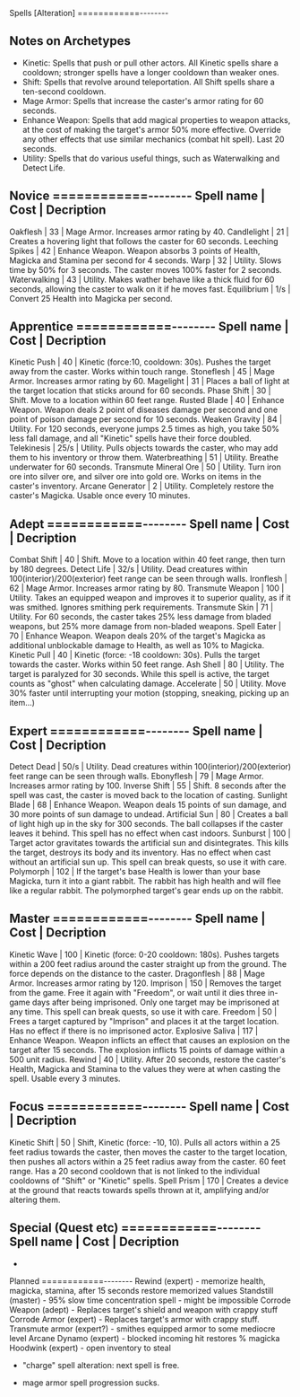 Spells [Alteration]
============--------

Notes on Archetypes
--------------------

- Kinetic:			Spells that push or pull other actors. All Kinetic spells share a cooldown; stronger spells have a longer cooldown than weaker ones.
- Shift:			Spells that revolve around teleportation. All Shift spells share a ten-second cooldown.
- Mage Armor:		Spells that increase the caster's armor rating for 60 seconds.
- Enhance Weapon:	Spells that add magical properties to weapon attacks, at the cost of making the target's armor 50% more effective. Override any other effects that use similar mechanics (combat hit spell). Last 20 seconds.
- Utility:			Spells that do various useful things, such as Waterwalking and Detect Life.


Novice
============--------
Spell name 		|	Cost	|	Decription
------------------------------------------
Oakflesh		| 33		| Mage Armor. Increases armor rating by 40.
Candlelight		| 21		| Creates a hovering light that follows the caster for 60 seconds.
Leeching Spikes	| 42		| Enhance Weapon. Weapon absorbs 3 points of Health, Magicka and Stamina per second for 4 seconds.
Warp			| 32		| Utility. Slows time by 50% for 3 seconds. The caster moves 100% faster for 2 seconds.
Waterwalking	| 43		| Utility. Makes wather behave like a thick fluid for 60 seconds, allowing the caster to walk on it if he moves fast.
Equilibrium		| 1/s 		| Convert 25 Health into Magicka per second.


Apprentice
============--------
Spell name 		|	Cost	|	Decription
------------------------------------------
Kinetic Push			| 40	| Kinetic (force:10, cooldown: 30s). Pushes the target away from the caster. Works within touch range.
Stoneflesh				| 45	| Mage Armor. Increases armor rating by 60.
Magelight				| 31	| Places a ball of light at the target location that sticks around for 60 seconds.
Phase Shift				| 30	| Shift. Move to a location within 60 feet range.
Rusted Blade			| 40	| Enhance Weapon. Weapon deals 2 point of diseases damage per second and one point of poison damage per second for 10 seconds.
Weaken Gravity			| 84	| Utility. For 120 seconds, everyone jumps 2.5 times as high, you take 50% less fall damage, and all "Kinetic" spells have their force doubled.
Telekinesis				| 25/s	| Utility. Pulls objects towards the caster, who may add them to his inventory or throw them.
Waterbreathing			| 51	| Utility. Breathe underwater for 60 seconds.
Transmute Mineral Ore	| 50	| Utility. Turn iron ore into silver ore, and silver ore into gold ore. Works on items in the caster's inventory.
Arcane Generator		| 2		| Utility. Completely restore the caster's Magicka. Usable once every 10 minutes.


Adept
============--------
Spell name 		|	Cost	|	Decription
------------------------------------------
Combat Shift		| 40	| Shift. Move to a location within 40 feet range, then turn by 180 degrees.
Detect Life			| 32/s	| Utility. Dead creatures within 100(interior)/200(exterior) feet range can be seen through walls.
Ironflesh			| 62	| Mage Armor. Increases armor rating by 80.
Transmute Weapon	| 100	| Utility. Takes an equipped weapon and improves it to superior quality, as if it was smithed. Ignores smithing perk requirements.
Transmute Skin		| 71	| Utility. For 60 seconds, the caster takes 25% less damage from bladed weapons, but 25% more damage from non-bladed weapons.
Spell Eater			| 70	| Enhance Weapon. Weapon deals 20% of the target's Magicka as additional unblockable damage to Health, as well as 10% to Magicka.
Kinetic Pull		| 40	| Kinetic (force: -18 cooldown: 30s). Pulls the target towards the caster. Works within 50 feet range.
Ash Shell			| 80	| Utility. The target is paralyzed for 30 seconds. While this spell is active, the target counts as "ghost" when calculating damage.
Accelerate			| 50	| Utility. Move 30% faster until interrupting your motion (stopping, sneaking, picking up an item...)


Expert
============--------
Spell name 		|	Cost	|	Decription
------------------------------------------
Detect Dead		| 50/s		| Utility. Dead creatures within 100(interior)/200(exterior) feet range can be seen through walls.
Ebonyflesh		| 79		| Mage Armor. Increases armor rating by 100.
Inverse Shift	| 55		| Shift. 8 seconds after the spell was cast, the caster is moved back to the location of casting.
Sunlight Blade	| 68		| Enhance Weapon. Weapon deals 15 points of sun damage, and 30 more points of sun damage to undead.
Artificial Sun	| 80		| Creates a ball of light high up in the sky for 300 seconds. The ball collapses if the caster leaves it behind. This spell has no effect when cast indoors.
Sunburst		| 100		| Target actor gravitates towards the artificial sun and disintegrates. This kills the target, destroys its body and its inventory. Has no effect when cast without an artificial sun up. This spell can break quests, so use it with care.
Polymorph		| 102			| If the target's base Health is lower than your base Magicka, turn it into a giant rabbit. The rabbit has high health and will flee like a regular rabbit. The polymorphed target's gear ends up on the rabbit.

Master
============--------
Spell name 		|	Cost	|	Decription
------------------------------------------
Kinetic Wave		| 100	| Kinetic (force: 0-20 cooldown: 180s). Pushes targets within a 200 feet radius around the caster straight up from the ground. The force depends on the distance to the caster.
Dragonflesh			| 88	| Mage Armor. Increases armor rating by 120.
Imprison			| 150	| Removes the target from the game. Free it again with "Freedom", or wait until it dies three in-game days after being imprisoned. Only one target may be imprisoned at any time. This spell can break quests, so use it with care.
Freedom				| 50	| Frees a target captured by "Imprison" and places it at the target location. Has no effect if there is no imprisoned actor.
Explosive Saliva	| 117	| Enhance Weapon. Weapon inflicts an effect that causes an explosion on the target after 15 seconds. The explosion inflicts 15 points of damage within a 500 unit radius.
Rewind				| 40	| Utility. After 20 seconds, restore the caster's Health, Magicka and Stamina to the values they were at when casting the spell. Usable every 3 minutes.


Focus
============--------
Spell name 		|	Cost	|	Decription
------------------------------------------
Kinetic Shift	| 50		| Shift, Kinetic (force: -10, 10). Pulls all actors within a 25 feet radius towards the caster, then moves the caster to the target location, then pushes all actors within a 25 feet radius away from the caster. 60 feet range. Has a 20 second cooldown that is not linked to the individual cooldowns of "Shift" or "Kinetic" spells.
Spell Prism		| 170		| Creates a device at the ground that reacts towards spells thrown at it, amplifying and/or altering them.


Special (Quest etc)
============--------
Spell name 		|	Cost	|	Decription
------------------------------------------
-

Planned
============--------
Rewind (expert) - memorize health, magicka, stamina, after 15 seconds restore memorized values
Standstill (master) - 95% slow time concentration spell - might be impossible
Corrode Weapon (adept) - Replaces target's shield and weapon with crappy stuff
Corrode Armor (expert) - Replaces target's armor with crappy stuff.
Transmute armor (expert?) - smithes equipped armor to some mediocre level
Arcane Dynamo (expert) - blocked incoming hit restores % magicka
Hoodwink (expert) - open inventory to steal
- "charge" spell alteration: next spell is free.

- mage armor spell progression sucks.